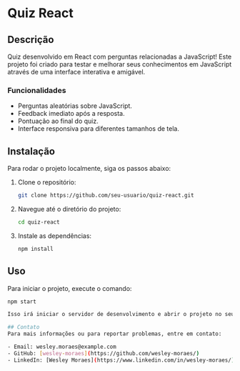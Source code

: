 # Quiz React

## Descrição

Quiz desenvolvido em React com perguntas relacionadas a JavaScript! Este projeto foi criado para testar e melhorar seus conhecimentos em JavaScript através de uma interface interativa e amigável. 

### Funcionalidades
- Perguntas aleatórias sobre JavaScript.
- Feedback imediato após a resposta.
- Pontuação ao final do quiz.
- Interface responsiva para diferentes tamanhos de tela.

## Instalação

Para rodar o projeto localmente, siga os passos abaixo:

1. Clone o repositório:
    ```bash
    git clone https://github.com/seu-usuario/quiz-react.git
    ```
2. Navegue até o diretório do projeto:
    ```bash
    cd quiz-react
    ```
3. Instale as dependências:
    ```bash
    npm install
    ```

## Uso

Para iniciar o projeto, execute o comando:
```bash
npm start

Isso irá iniciar o servidor de desenvolvimento e abrir o projeto no seu navegador padrão. O aplicativo estará acessível em *http://localhost:3000*.

## Contato
Para mais informações ou para reportar problemas, entre em contato:

- Email: wesley.moraes@example.com
- GitHub: [wesley-moraes](https://github.com/wesley-moraes/)
- LinkedIn: [Wesley Moraes](https://www.linkedin.com/in/wesley-moraes/)




